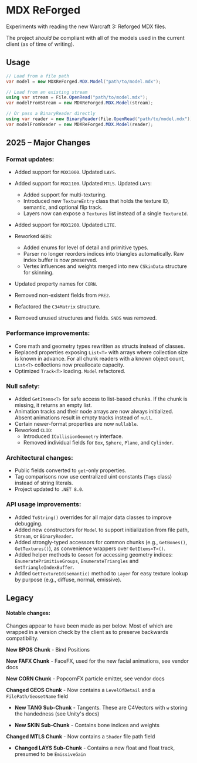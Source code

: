 # MDX ReForged

Experiments with reading the new Warcraft 3: Reforged MDX files. 

The project *should be* compliant with all of the models used in the current client (as of time of writing).

## Usage

```csharp
// Load from a file path
var model = new MDXReForged.MDX.Model("path/to/model.mdx");

// Load from an existing stream
using var stream = File.OpenRead("path/to/model.mdx");
var modelFromStream = new MDXReForged.MDX.Model(stream);

// Or pass a BinaryReader directly
using var reader = new BinaryReader(File.OpenRead("path/to/model.mdx"));
var modelFromReader = new MDXReForged.MDX.Model(reader);
```

## 2025 – Major Changes

### Format updates:
- Added support for `MDX1000`. Updated `LAYS`.
- Added support for `MDX1100`. Updated `MTLS`. Updated `LAYS`:
    - Added support for multi-texturing.
    - Introduced new `TextureEntry` class that holds the texture ID, semantic, and optional flip track.
    - Layers now can expose a `Textures` list instead of a single `TextureId`.

- Added support for `MDX1200`. Updated `LITE`.
- Reworked `GEOS`:
  - Added enums for level of detail and primitive types.
  - Parser no longer reorders indices into triangles automatically. Raw index buffer is now preserved.
  - Vertex influences and weights merged into new `CSkinData` structure for skinning.
- Updated property names for `CORN`.
- Removed non-existent fields from `PRE2`.
- Refactored the `C34Matrix` structure.
- Removed unused structures and fields. `SNDS` was removed.

### Performance improvements:
- Core math and geometry types rewritten as structs instead of classes.
- Replaced properties exposing `List<T>` with arrays where collection size is known in advance. For all chunk readers with a known object count, `List<T>` collections now preallocate capacity.
- Optimized `Track<T>` loading. `Model` refactored.

### Null safety:
- Added `GetItems<T>` for safe access to list-based chunks. If the chunk is missing, it returns an empty list.
- Animation tracks and their node arrays are now always initialized. Absent animations result in empty tracks instead of `null`.
- Certain newer-format properties are now `nullable`.
- Reworked `CLID`:
  - Introduced `ICollisionGeometry` interface.
  - Removed individual fields for `Box`, `Sphere`, `Plane`, and `Cylinder`.

### Architectural changes:
- Public fields converted to `get`-only properties.
- Tag comparisons now use centralized uint constants (`Tags` class) instead of string literals.
- Project updated to `.NET 8.0`.

### API usage improvements:
- Added `ToString()` overrides for all major data classes to improve debugging.
- Added new constructors for `Model` to support initialization from file path, `Stream`, or `BinaryReader`.
- Added strongly-typed accessors for common chunks (e.g., `GetBones()`, `GetTextures()`), as convenience wrappers over `GetItems<T>()`.
- Added helper methods to `Geoset` for accessing geometry indices: `EnumeratePrimitiveGroups`, `EnumerateTriangles` and `GetTriangleIndexBuffer`.
- Added `GetTextureId(semantic)` method to `Layer` for easy texture lookup by purpose (e.g., diffuse, normal, emissive).

## Legacy

#### Notable changes:

Changes appear to have been made as per below. Most of which are wrapped in a version check by the client as to preserve backwards compatibility.

**New BPOS Chunk** - Bind Positions

**New FAFX Chunk** - FaceFX, used for the new facial animations, see vendor docs

**New CORN Chunk** - PopcornFX particle emitter, see vendor docs

**Changed GEOS Chunk** - Now contains a `LevelOfDetail` and a `FilePath/GeosetName` field

- **New TANG Sub-Chunk** - Tangents. These are C4Vectors with `w` storing the handedness (see Unity's docs)

- **New SKIN Sub-Chunk** - Contains bone indices and weights

**Changed MTLS Chunk** - Now contains a `Shader` file path field

- **Changed LAYS Sub-Chunk** - Contains a new float and float track, presumed to be `EmissiveGain`
